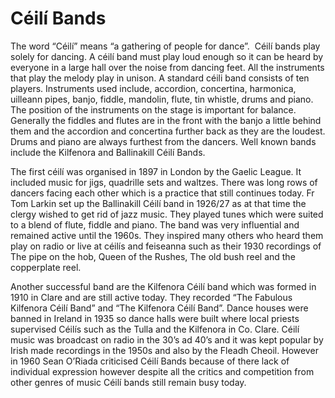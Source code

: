 # Céilí Bands

The word “Céilí” means “a gathering of people for dance”.  Céilí bands play solely for dancing. A céilí band must play loud enough so it can be heard by everyone in a large hall over the noise from dancing feet. All the instruments that play the melody play in unison. A standard céili band consists of ten players. Instruments used include, accordion, concertina, harmonica, uilleann pipes, banjo, fiddle, mandolin, flute, tin whistle, drums and piano. The position of the instruments on the stage is important for balance. Generally the fiddles and flutes are in the front with the banjo a little behind them and the accordion and concertina further back as they are the loudest. Drums and piano are always furthest from the dancers. Well known bands include the Kilfenora and Ballinakill Céilí Bands.

The first céilí was organised in 1897 in London by the Gaelic League. It included music for jigs, quadrille sets and waltzes. There was long rows of dancers facing each other which is a practice that still continues today. Fr Tom Larkin set up the Ballinakill Céilí band in 1926/27 as at that time the clergy wished to get rid of jazz music. They played tunes which were suited to a blend of flute, fiddle and piano. The band was very influential and remained active until the 1960s. They inspired many others who heard them play on radio or live at céilís and feiseanna such as their 1930 recordings of The pipe on the hob, Queen of the Rushes, The old bush reel and the copperplate reel.

Another successful band are the Kilfenora Céilí band which was formed in 1910 in Clare and are still active today. They recorded “The Fabulous Kilfenora Céilí Band” and “The Kilfenora Céilí Band”. Dance houses were banned in Ireland in 1935 so dance halls were built where local priests supervised Céilís such as the Tulla and the Kilfenora in Co. Clare. Céilí music was broadcast on radio in the 30’s ad 40’s and it was kept popular by Irish made recordings in the 1950s and also by the Fleadh Cheoil. However in 1960 Sean O’Riada criticised Céilí Bands because of there lack of individual expression however despite all the critics and competition from other genres of music Céilí bands still remain busy today.
